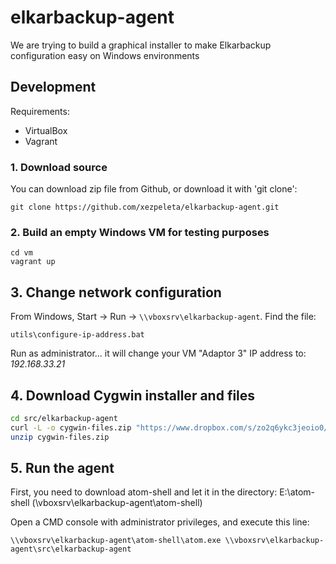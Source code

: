 
# elkarbackup-agent

We are trying to build a graphical installer to make Elkarbackup configuration easy on Windows environments

## Development

Requirements:
  - VirtualBox
  - Vagrant

### 1. Download source
You can download zip file from Github, or download it with 'git clone':
```
git clone https://github.com/xezpeleta/elkarbackup-agent.git
```

### 2. Build an empty Windows VM for testing purposes
```
cd vm
vagrant up
```

## 3. Change network configuration

From Windows, Start -> Run -> `\\vboxsrv\elkarbackup-agent`. Find the file:
```
utils\configure-ip-address.bat
```
Run as administrator... it will change your VM "Adaptor 3" IP address to: *192.168.33.21*

## 4. Download Cygwin installer and files

```bash
cd src/elkarbackup-agent
curl -L -o cygwin-files.zip "https://www.dropbox.com/s/zo2q6ykc3jeoio0/cygwin-files.zip?dl=1"
unzip cygwin-files.zip
```

## 5. Run the agent

First, you need to download atom-shell and let it in the directory: E:\atom-shell (\\vboxsrv\elkarbackup-agent\atom-shell)

Open a CMD console with administrator privileges, and execute this line:

```
\\vboxsrv\elkarbackup-agent\atom-shell\atom.exe \\vboxsrv\elkarbackup-agent\src\elkarbackup-agent
```
